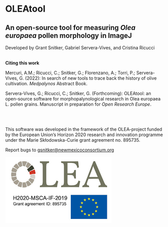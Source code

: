 # OLEAtool

## An open-source tool for measuring *Olea europaea* pollen morphology in ImageJ

Developed by Grant Snitker, Gabriel Servera-Vives, and Cristina Ricucci
<br>
<br>

**Citing this work**

Mercuri, A.M.; Ricucci, C.; Snitker, G.; Florenzano, A.; Torri, P.; Servera-Vives, G. (2022): In search of new tools to trace back the history of olive cultivation. *Medpalynos* Abstract Book. 

Servera-Vives, G.; Ricucci, C.; Snitker, G. (Forthcoming): OLEAtool: an open-source software for morphopalynological research in Olea europaea L. pollen grains. Manuscript in preparation for *Open Research Europe*.

<br>
<br>

This software was developed in the framework of the OLEA-project funded by the European Union’s Horizon 2020 research and innovation programme under the Marie Skłodowska-Curie grant agreement no. 895735.

Report bugs to gsnitker@newmexicoconsortium.org

![OLEAtool](https://github.com/gsnitker/OLEAtool/blob/main/OleaTool/info/OLEA_project.jpg?raw=true)
